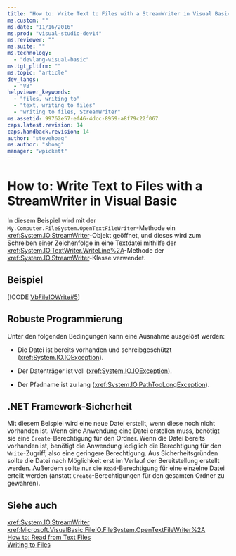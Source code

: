 ```yaml
---
title: "How to: Write Text to Files with a StreamWriter in Visual Basic | Microsoft Docs"
ms.custom: ""
ms.date: "11/16/2016"
ms.prod: "visual-studio-dev14"
ms.reviewer: ""
ms.suite: ""
ms.technology: 
  - "devlang-visual-basic"
ms.tgt_pltfrm: ""
ms.topic: "article"
dev_langs: 
  - "VB"
helpviewer_keywords: 
  - "files, writing to"
  - "text, writing to files"
  - "writing to files, StreamWriter"
ms.assetid: 99762e57-ef46-4dcc-8959-a8f79c22f067
caps.latest.revision: 14
caps.handback.revision: 14
author: "stevehoag"
ms.author: "shoag"
manager: "wpickett"
---
```

# How to: Write Text to Files with a StreamWriter in Visual Basic
In diesem Beispiel wird mit der `My.Computer.FileSystem.OpenTextFileWriter`\-Methode ein <xref:System.IO.StreamWriter>\-Objekt geöffnet, und dieses wird zum Schreiben einer Zeichenfolge in eine Textdatei mithilfe der <xref:System.IO.TextWriter.WriteLine%2A>\-Methode der <xref:System.IO.StreamWriter>\-Klasse verwendet.  
  
## Beispiel  
 [!CODE [VbFileIOWrite#5](../CodeSnippet/VS_Snippets_VBCSharp/VbFileIOWrite#5)]  
  
## Robuste Programmierung  
 Unter den folgenden Bedingungen kann eine Ausnahme ausgelöst werden:  
  
-   Die Datei ist bereits vorhanden und schreibgeschützt \(<xref:System.IO.IOException>\).  
  
-   Der Datenträger ist voll \(<xref:System.IO.IOException>\).  
  
-   Der Pfadname ist zu lang \(<xref:System.IO.PathTooLongException>\).  
  
## .NET Framework-Sicherheit  
 Mit diesem Beispiel wird eine neue Datei erstellt, wenn diese noch nicht vorhanden ist.  Wenn eine Anwendung eine Datei erstellen muss, benötigt sie eine `Create`\-Berechtigung für den Ordner.  Wenn die Datei bereits vorhanden ist, benötigt die Anwendung lediglich die Berechtigung für den `Write`\-Zugriff, also eine geringere Berechtigung.  Aus Sicherheitsgründen sollte die Datei nach Möglichkeit erst im Verlauf der Bereitstellung erstellt werden. Außerdem sollte nur die `Read`\-Berechtigung für eine einzelne Datei erteilt werden \(anstatt `Create`\-Berechtigungen für den gesamten Ordner zu gewähren\).  
  
## Siehe auch  
 <xref:System.IO.StreamWriter>   
 <xref:Microsoft.VisualBasic.FileIO.FileSystem.OpenTextFileWriter%2A>   
 [How to: Read from Text Files](../../../../visual-basic/developing-apps/programming/drives-directories-files/how-to-read-from-text-files.md)   
 [Writing to Files](../../../../visual-basic/developing-apps/programming/drives-directories-files/writing-to-files.md)